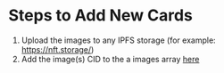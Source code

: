 # Steps to Add New Cards

1. Upload the images to any IPFS storage (for example: https://nft.storage/)
2. Add the image(s) CID to the a images array [here](https://github.com/greetingz/greetingz.app/blob/main/assets/images.js)
